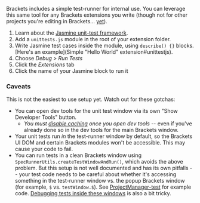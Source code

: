 Brackets includes a simple test-runner for internal use. You can leverage this same tool for any Brackets extensions you write (though not for other projects you're editing in Brackets... [yet](https://trello.com/c/CUoZMZM2/740-unit-test-runner-for-user-code)).

1. Learn about the [Jasmine unit-test framework](http://pivotal.github.io/jasmine/).
2. Add a `unittests.js` module in the root of your extension folder.
3. Write Jasmine test cases inside the module, using `describe() {}` blocks. [Here's an example](Simple "Hello World" extension#unittestjs).
4. Choose _Debug > Run Tests_
5. Click the _Extensions_ tab
6. Click the name of your Jasmine block to run it

### Caveats

This is not the easiest to use setup yet. Watch out for these gotchas:

* You can open dev tools for the unit test window via its own "Show Developer Tools" button.
    * _You must [disable caching](https://groups.google.com/forum/?fromgroups=#!topic/brackets-dev/E5iqcD8VqD4) once you open dev tools_ -- even if you've already done so in the dev tools for the main Brackets window.
* Your unit tests run _in_ the test-runner window by default, so the Brackets UI DOM and certain Brackets modules won't be accessible. This may cause your code to fail.
* You can run tests in a clean Brackets window using `SpecRunnerUtils.createTestWindowAndRun()`, which avoids the above problem. But this setup is not well documented and has its own pitfalls -- your test code needs to be careful about whether it's accessing something in the test-runner window vs. the popup Brackets window (for example, `$` vs. `testWindow.$`). See [ProjectManager-test](https://github.com/adobe/brackets/blob/master/test/spec/ProjectManager-test.js) for example code. [Debugging tests inside these windows](https://github.com/adobe/brackets/wiki/Debugging-Test-Windows-in-Unit-Tests) is also a bit tricky.